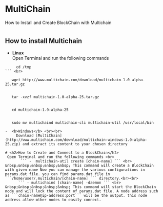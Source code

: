 # MultiChain

How to Install and Create BlockChain with Multichain

# <h2>How to install Multichain </h2>
  -  <b>Linux</b> <br>
  Open Terminal and run the following commands<br>
  ```
       cd /tmp 
  ``` <br>
  ```
       wget http://www.multichain.com/download/multichain-1.0-alpha-25.tar.gz
  ``` <br>
  ```
       tar -xvzf multichain-1.0-alpha-25.tar.gz
  ``` <br>
  ```
       cd multichain-1.0-alpha-25
  ``` <br>
  ```
       sudo mv multichaind multichain-cli multichain-util /usr/local/bin
  ``` <br>
  -  <b>Windows</b> <br><br>
       Download [MultiChain](http://www.multichain.com/download/multichain-windows-1.0-alpha-25.zip) and extract its content to your chosen directory

# <h2>How to Create and Connect to a BlockChain</h2>
   Open Terminal and run the following commands <br>
         ``` -  multichain-util create [chain-name] ``` <br>
&nbsp;&nbsp;&nbsp;&nbsp;&nbsp; This command will create a BlockChain with given name Now you can manage the various configurations in params.dat file. you can find params.dat file in  ```/home/user/.multichain/[chain-name] ``` directory.<br><br>
        ``` - multichaind [chain-name] -daemon ``` <br>
&nbsp;&nbsp;&nbsp;&nbsp;&nbsp; This command will start the BlockChain node and will lock the content of params.dat file. A node address such as ```chain-name@ip-address:port``` will be the output. this node address allow other nodes to easily connect.

